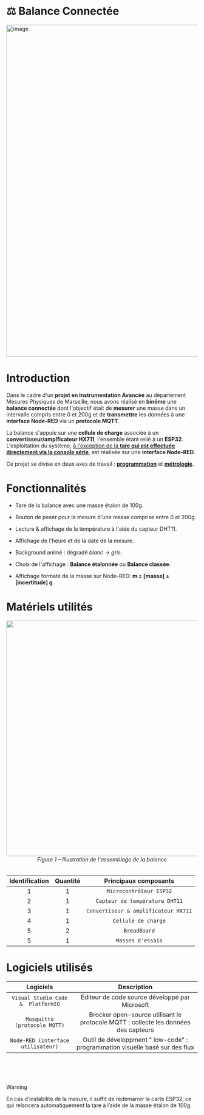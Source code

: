 # ⚖️ Balance Connectée

<img width="2868" height="874" alt="image" src="https://github.com/user-attachments/assets/f7682111-006a-4866-8290-25ec8bca5528" />


# Introduction

Dans le cadre d'un **projet en Instrumentation Avancée** au département Mesures Physiques de Marseille, nous avons réalisé en **binôme** une **balance connectée** dont l'objectif était de **mesurer** une masse dans un intervalle compris entre 0 et 200g et de **transmettre** les données à une **interface Node-RED** via un **protocole MQTT**.

La balance s'appuie sur une **cellule de charge** associée à un **convertisseur/amplficateur HX711**, l'ensemble étant relié à un **ESP32**. L'exploitation du système, <ins>à l'exception de la **tare qui est effectuée directement via la console série**</ins>, est réalisée sur une **interface Node-RED**.

Ce projet se divise en deux axes de travail  : <ins>**programmation**</ins> et <ins>**métrologie**</ins>.


# Fonctionnalités 

- Tare de la balance avec une masse étalon de 100g.
  
- Bouton de peser pour la mesure d'une masse comprise entre 0 et 200g.
  
- Lecture & affichage de la témpérature à l'aide du capteur DHT11.

- Affichage de l'heure et de la date de la mesure.

- Background animé : dégradé *blanc -> gris*.
  
- Choix de l'affichage : **Balance étalonnée** ou **Balance classée**.
  
- Affichage formaté de la masse sur Node-RED: **m = [masse] ± [incertitude] g**.


# Matériels utilités

<p align="center">
  <img width="1362" height="620" alt="Capture d’écran 2025-10-20 à 22 24 05" src="https://github.com/user-attachments/assets/c5e84c0d-e4f9-4483-9fb4-bf41827d58ee" />
  <br>
  <em>Figure 1 – Illustration de l'assemblage de la balance</em>
  <br>
  <br>
</p>



<div align="center">
  
| Identification | Quantité | Principaux composants | 
|  :---:  |  :---:  | :---:  | 
| 1 | 1 | `Microcontrôleur ESP32` | 
| 2 | 1 | `Capteur de température DHT11` | 
| 3 | 1 | `Convertiseur & amplificateur HX711` | 
| 4 | 1 | `Cellule de charge` | 
| 5 | 2 | `BreadBoard` | 
| 5 | 1 | `Masses d'essais` | 

</div>


# Logiciels utilisés

<div align="center">

| Logiciels |  Description | 
|  :---:  |  :---:  |
| `Visual Studio Code &  PlatformIO` | Éditeur de code source développé par Microsoft| 
| `Mosquitto (protocole MQTT)` | Brocker open-source utilisant le protocole MQTT : collecte les données des capteurs | 
| `Node-RED (interface utilisateur)` | Outil de développment " low-code" : programmation visuelle basé sur des flux | 

</div>

<br>
<br>
<br>

> [!WARNING]
> En cas d’instabilité de la mesure, il suffit de redémarrer la carte ESP32, ce qui relancera automatiquement la tare à l’aide de la masse étalon de 100g.

